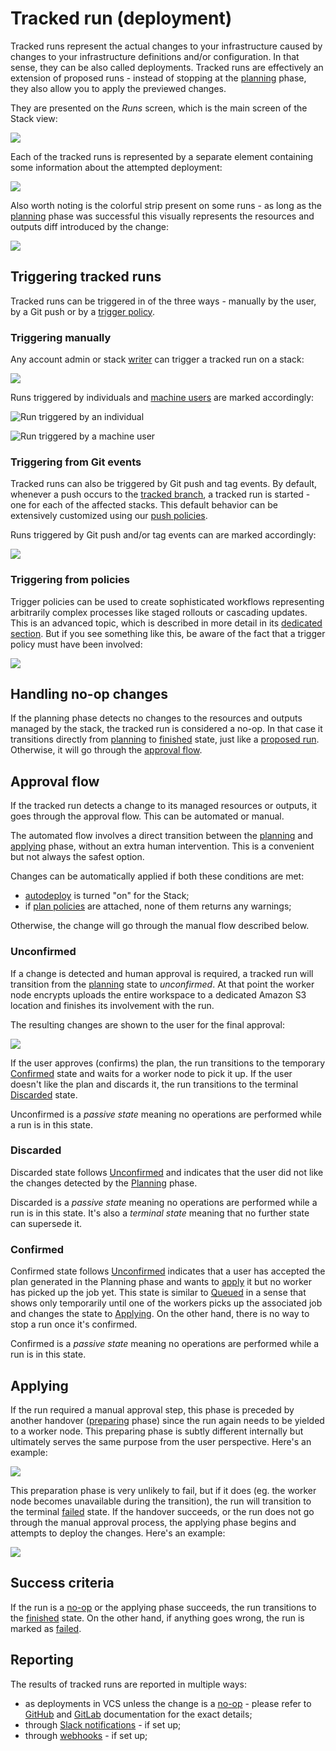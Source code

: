 # Tracked run (deployment)

Tracked runs represent the actual changes to your infrastructure caused by changes to your infrastructure definitions and/or configuration. In that sense, they can be also called deployments. Tracked runs are effectively an extension of proposed runs - instead of stopping at the [planning](proposed.md#planning) phase, they also allow you to apply the previewed changes.

They are presented on the _Runs_ screen, which is the main screen of the Stack view:

![](../../assets/screenshots/Runs_·_Vendor_Releases_Watcher.png)

Each of the tracked runs is represented by a separate element containing some information about the attempted deployment:

![](<../../assets/screenshots/Runs_·_Vendor_Releases_Watcher (1).png>)

Also worth noting is the colorful strip present on some runs - as long as the [planning](proposed.md#planning) phase was successful this visually represents the resources and outputs diff introduced by the change:

![](../../assets/screenshots/Runs_·_prod-infra-ireland.png)

## Triggering tracked runs

Tracked runs can be triggered in of the three ways - manually by the user, by a Git push or by a [trigger policy](../policy/trigger-policy.md).

### Triggering manually

Any account admin or stack [writer](../policy/stack-access-policy.md) can trigger a tracked run on a stack:

![](../../assets/screenshots/Runs_·_Terraform_starter_and_Slack___Threads___Spacelift.png)

Runs triggered by individuals and [machine users](../../integrations/api.md#api-key-management) are marked accordingly:

![Run triggered by an individual](../../assets/screenshots/Runs_·_Terraform_starter.png)

![Run triggered by a machine user](../../assets/screenshots/Runs_·_Datadog_Synthetics__prod_.png)

### Triggering from Git events

Tracked runs can also be triggered by Git push and tag events. By default, whenever a push occurs to the [tracked branch](../stack/stack-settings.md#repository-and-branch), a tracked run is started - one for each of the affected stacks. This default behavior can be extensively customized using our [push policies](../policy/git-push-policy.md).

Runs triggered by Git push and/or tag events can are marked accordingly:

![](<../../assets/screenshots/Runs_·_Vendor_Releases_Watcher (2).png>)

### Triggering from policies

Trigger policies can be used to create sophisticated workflows representing arbitrarily complex processes like staged rollouts or cascading updates. This is an advanced topic, which is described in more detail in its [dedicated section](../policy/trigger-policy.md). But if you see something like this, be aware of the fact that a trigger policy must have been involved:

![](../../assets/screenshots/Runs_·_Managed_stack.png)

## Handling no-op changes

If the planning phase detects no changes to the resources and outputs managed by the stack, the tracked run is considered a no-op. In that case it transitions directly from [planning](proposed.md#planning) to [finished](./README.md#finished) state, just like a [proposed run](proposed.md). Otherwise, it will go through the [approval flow](tracked.md#approval-flow).

## Approval flow

If the tracked run detects a change to its managed resources or outputs, it goes through the approval flow. This can be automated or manual.

The automated flow involves a direct transition between the [planning](proposed.md#planning) and [applying](tracked.md#applying) phase, without an extra human intervention. This is a convenient but not always the safest option.

Changes can be automatically applied if both these conditions are met:

- [autodeploy](../stack/stack-settings.md#autodeploy) is turned "on" for the Stack;
- if [plan policies](../policy/terraform-plan-policy.md) are attached, none of them returns any warnings;

Otherwise, the change will go through the manual flow described below.

### Unconfirmed

If a change is detected and human approval is required, a tracked run will transition from the [planning](proposed.md#planning) state to _unconfirmed_. At that point the worker node encrypts uploads the entire workspace to a dedicated Amazon S3 location and finishes its involvement with the run.

The resulting changes are shown to the user for the final approval:

![](../../assets/screenshots/01DTD3GK6HARX0ZD0Z2RDM5KGD_·_End-to-end_testing.png)

If the user approves (confirms) the plan, the run transitions to the temporary [Confirmed](tracked.md#confirmed) state and waits for a worker node to pick it up. If the user doesn't like the plan and discards it, the run transitions to the terminal [Discarded](tracked.md#discarded) state.

Unconfirmed is a _passive state_ meaning no operations are performed while a run is in this state.

### Discarded

Discarded state follows [Unconfirmed](tracked.md#unconfirmed) and indicates that the user did not like the changes detected by the [Planning](proposed.md#planning) phase.

Discarded is a _passive state_ meaning no operations are performed while a run is in this state. It's also a _terminal state_ meaning that no further state can supersede it.

### Confirmed

Confirmed state follows [Unconfirmed](tracked.md#unconfirmed) indicates that a user has accepted the plan generated in the Planning phase and wants to [apply](tracked.md#applying) it but no worker has picked up the job yet. This state is similar to [Queued](./README.md#queued) in a sense that shows only temporarily until one of the workers picks up the associated job and changes the state to [Applying](#applying). On the other hand, there is no way to stop a run once it's confirmed.

Confirmed is a _passive state_ meaning no operations are performed while a run is in this state.

## Applying

If the run required a manual approval step, this phase is preceded by another handover ([preparing](./README.md#preparing) phase) since the run again needs to be yielded to a worker node. This preparing phase is subtly different internally but ultimately serves the same purpose from the user perspective. Here's an example:

![](../../assets/screenshots/Retract_the_test_·_Datadog_Pulumi.png)

This preparation phase is very unlikely to fail, but if it does (eg. the worker node becomes unavailable during the transition), the run will transition to the terminal [failed](./README.md#failed) state. If the handover succeeds, or the run does not go through the manual approval process, the applying phase begins and attempts to deploy the changes. Here's an example:

![](../../assets/screenshots/Use_config_for_target_repo__·_Vendor_Releases_Watcher.png)

## Success criteria

If the run is a [no-op](tracked.md#handling-no-op-changes) or the applying phase succeeds, the run transitions to the [finished](./README.md#finished) state. On the other hand, if anything goes wrong, the run is marked as [failed](./README.md#failed).

## Reporting

The results of tracked runs are reported in multiple ways:

- as deployments in VCS unless the change is a [no-op](tracked.md#handling-no-op-changes) - please refer to [GitHub](../../integrations/source-control/github.md) and [GitLab](../../integrations/source-control/gitlab.md) documentation for the exact details;
- through [Slack notifications](../../integrations/slack.md) - if set up;
- through [webhooks](../../integrations/webhooks.md) - if set up;
